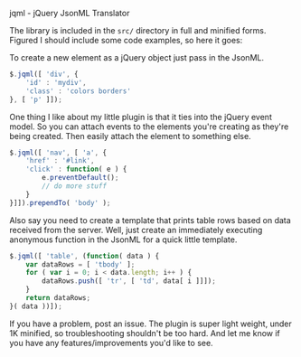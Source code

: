 jqml - jQuery JsonML Translator

The library is included in the `src/` directory in full and minified forms.
Figured I should include some code examples, so here it goes:

To create a new element as a jQuery object just pass in the JsonML.

```javascript
$.jqml([ 'div', {
	'id' : 'mydiv',
	'class' : 'colors borders'
}, [ 'p' ]]);
```

One thing I like about my little plugin is that it ties into the jQuery event model.
So you can attach events to the elements you're creating as they're being created.
Then easily attach the element to something else.

```javascript
$.jqml([ 'nav', [ 'a', {
	'href' : '#link',
	'click' : function( e ) {
		e.preventDefault();
		// do more stuff
	}
}]]).prependTo( 'body' );
```

Also say you need to create a template that prints table rows based on data received from the server.
Well, just create an immediately executing anonymous function in the JsonML for a quick little template.

```javascript
$.jqml([ 'table', (function( data ) {
	var dataRows = [ 'tbody' ];
	for ( var i = 0; i < data.length; i++ ) {
		dataRows.push([ 'tr', [ 'td', data[ i ]]]);
	}
	return dataRows;
}( data ))]);
```

If you have a problem, post an issue.
The plugin is super light weight, under 1K minified, so troubleshooting shouldn't be too hard.
And let me know if you have any features/improvements you'd like to see.
